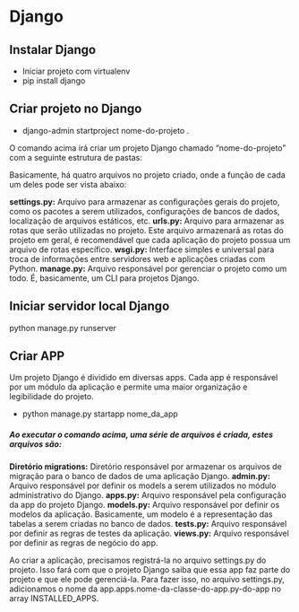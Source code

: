 # Django

## Instalar Django
* Iniciar projeto com virtualenv
* pip install django

## Criar projeto no Django
* django-admin startproject nome-do-projeto .

O comando acima irá criar um projeto Django chamado “nome-do-projeto” com a seguinte estrutura de pastas:

Basicamente, há quatro arquivos no projeto criado, onde a função de cada um deles pode ser vista abaixo:

**settings.py:** Arquivo para armazenar as configurações gerais do projeto, como os pacotes a serem utilizados, configurações de bancos de dados, localização de arquivos estáticos, etc.
**urls.py:** Arquivo para armazenar as rotas que serão utilizadas no projeto. Este arquivo armazenará as rotas do projeto em geral, é recomendável que cada aplicação do projeto possua um arquivo de rotas específico.
**wsgi.py:** Interface simples e universal para troca de informações entre servidores web e aplicações criadas com Python.
**manage.py:** Arquivo responsável por gerenciar o projeto como um todo. É, basicamente, um CLI para projetos Django.

## Iniciar servidor local Django
python manage.py runserver

## Criar APP
 Um projeto Django é dividido em diversas apps. Cada app é responsável por um módulo da aplicação e permite uma maior organização e legibilidade do projeto.

* python manage.py startapp nome_da_app

##### Ao executar o comando acima, uma série de arquivos é criada, estes arquivos são:

**Diretório migrations:** Diretório responsável por armazenar os arquivos de migração para o banco de dados de uma aplicação Django.
**admin.py:** Arquivo responsável por definir os models a serem utilizados no módulo administrativo do Django.
**apps.py:** Arquivo responsável pela configuração da app do projeto Django.
**models.py:** Arquivo responsável por definir os modelos da aplicação. Basicamente, um modelo é a representação das tabelas a serem criadas no banco de dados.
**tests.py:** Arquivo responsável por definir as regras de testes da aplicação.
**views.py:** Arquivo responsável por definir as regras de negócio do app.

Ao criar a aplicação, precisamos registrá-la no arquivo settings.py do projeto. Isso fará com que o projeto Django saiba que essa app faz parte do projeto e que ele pode gerenciá-la. Para fazer isso, no arquivo settings.py, adicionamos o nome da app.apps.nome-da-classe-do-app.py-do-app no array INSTALLED_APPS.
